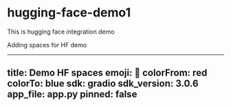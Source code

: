 # hugging-face-demo1
This is hugging face integration demo

Adding spaces for HF demo

---
title: Demo HF spaces
emoji: :santa:
colorFrom: red
colorTo: blue
sdk: gradio
sdk_version: 3.0.6
app_file: app.py
pinned: false
---
